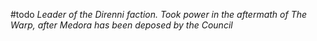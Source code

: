 #todo
*Leader of the Direnni faction. Took power in the aftermath of The Warp, after Medora has been deposed by the Council*
